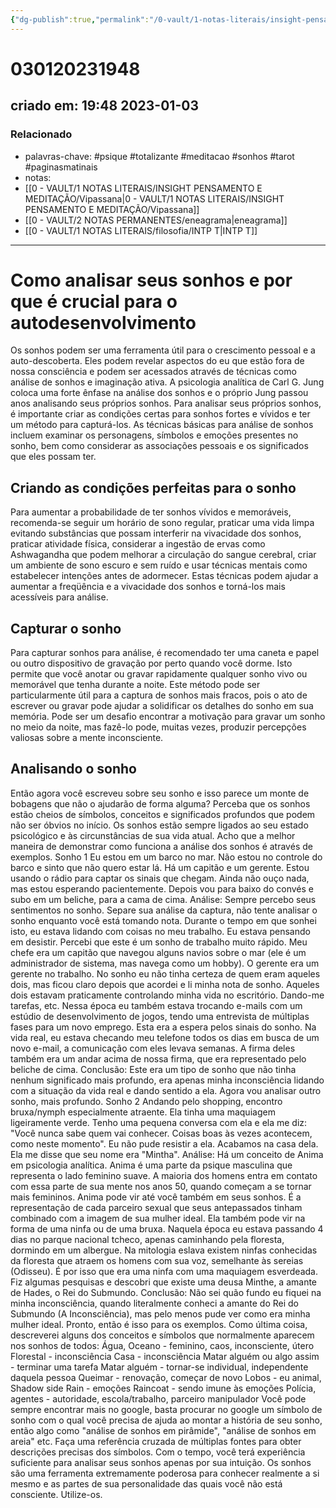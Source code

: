```yaml
---
{"dg-publish":true,"permalink":"/0-vault/1-notas-literais/insight-pensamento-e-meditacao/como-analisar-seus-sonhos-e-por-que-e-crucial-para-o-autodesenvolvimento/","tags":["psique","totalizante","meditacao","sonhos","tarot","paginasmatinais"],"dgHomeLink":true,"dgShowLocalGraph":true,"dgShowFileTree":true,"dgEnableSearch":true,"noteIcon":""}
---
```


# 030120231948
## criado em: 19:48 2023-01-03

### Relacionado
- palavras-chave: #psique #totalizante #meditacao #sonhos #tarot #paginasmatinais 
- notas: 
- [[0 - VAULT/1 NOTAS LITERAIS/INSIGHT PENSAMENTO E MEDITAÇÃO/Vipassana\|0 - VAULT/1 NOTAS LITERAIS/INSIGHT PENSAMENTO E MEDITAÇÃO/Vipassana]]
- [[0 - VAULT/2 NOTAS PERMANENTES/eneagrama\|eneagrama]]
- [[0 - VAULT/1 NOTAS LITERAIS/filosofia/INTP T\|INTP T]]
---
# Como analisar seus sonhos e por que é crucial para o autodesenvolvimento

Os sonhos podem ser uma ferramenta útil para o crescimento pessoal e a auto-descoberta. Eles podem revelar aspectos do eu que estão fora de nossa consciência e podem ser acessados através de técnicas como análise de sonhos e imaginação ativa. A psicologia analítica de Carl G. Jung coloca uma forte ênfase na análise dos sonhos e o próprio Jung passou anos analisando seus próprios sonhos. Para analisar seus próprios sonhos, é importante criar as condições certas para sonhos fortes e vívidos e ter um método para capturá-los. As técnicas básicas para análise de sonhos incluem examinar os personagens, símbolos e emoções presentes no sonho, bem como considerar as associações pessoais e os significados que eles possam ter.

## Criando as condições perfeitas para o sonho

Para aumentar a probabilidade de ter sonhos vívidos e memoráveis, recomenda-se seguir um horário de sono regular, praticar uma vida limpa evitando substâncias que possam interferir na vivacidade dos sonhos, praticar atividade física, considerar a ingestão de ervas como Ashwagandha que podem melhorar a circulação do sangue cerebral, criar um ambiente de sono escuro e sem ruído e usar técnicas mentais como estabelecer intenções antes de adormecer. Estas técnicas podem ajudar a aumentar a freqüência e a vivacidade dos sonhos e torná-los mais acessíveis para análise.

## Capturar o sonho

Para capturar sonhos para análise, é recomendado ter uma caneta e papel ou outro dispositivo de gravação por perto quando você dorme. Isto permite que você anotar ou gravar rapidamente qualquer sonho vivo ou memorável que tenha durante a noite. Este método pode ser particularmente útil para a captura de sonhos mais fracos, pois o ato de escrever ou gravar pode ajudar a solidificar os detalhes do sonho em sua memória. Pode ser um desafio encontrar a motivação para gravar um sonho no meio da noite, mas fazê-lo pode, muitas vezes, produzir percepções valiosas sobre a mente inconsciente.
## Analisando o sonho

Então agora você escreveu sobre seu sonho e isso parece um monte de bobagens que não o ajudarão de forma alguma? Perceba que os sonhos estão cheios de símbolos, conceitos e significados profundos que podem não ser óbvios no início. Os sonhos estão sempre ligados ao seu estado psicológico e às circunstâncias de sua vida atual. Acho que a melhor maneira de demonstrar como funciona a análise dos sonhos é através de exemplos. Sonho 1 Eu estou em um barco no mar. Não estou no controle do barco e sinto que não quero estar lá. Há um capitão e um gerente. Estou usando o rádio para captar os sinais que chegam. Ainda não ouço nada, mas estou esperando pacientemente. Depois vou para baixo do convés e subo em um beliche, para a cama de cima. Análise: Sempre percebo seus sentimentos no sonho. Separe sua análise da captura, não tente analisar o sonho enquanto você está tomando nota. Durante o tempo em que sonhei isto, eu estava lidando com coisas no meu trabalho. Eu estava pensando em desistir. Percebi que este é um sonho de trabalho muito rápido. Meu chefe era um capitão que navegou alguns navios sobre o mar (ele é um administrador de sistema, mas navega como um hobby). O gerente era um gerente no trabalho. No sonho eu não tinha certeza de quem eram aqueles dois, mas ficou claro depois que acordei e li minha nota de sonho. Aqueles dois estavam praticamente controlando minha vida no escritório. Dando-me tarefas, etc. Nessa época eu também estava trocando e-mails com um estúdio de desenvolvimento de jogos, tendo uma entrevista de múltiplas fases para um novo emprego. Esta era a espera pelos sinais do sonho. Na vida real, eu estava checando meu telefone todos os dias em busca de um novo e-mail, a comunicação com eles levava semanas. A firma deles também era um andar acima de nossa firma, que era representado pelo beliche de cima. Conclusão: Este era um tipo de sonho que não tinha nenhum significado mais profundo, era apenas minha inconsciência lidando com a situação da vida real e dando sentido a ela. Agora vou analisar outro sonho, mais profundo. Sonho 2 Andando pelo shopping, encontro bruxa/nymph especialmente atraente. Ela tinha uma maquiagem ligeiramente verde. Tenho uma pequena conversa com ela e ela me diz: "Você nunca sabe quem vai conhecer. Coisas boas às vezes acontecem, como neste momento". Eu não pude resistir a ela. Acabamos na casa dela. Ela me disse que seu nome era "Mintha". Análise: Há um conceito de Anima em psicologia analítica. Anima é uma parte da psique masculina que representa o lado feminino suave. A maioria dos homens entra em contato com essa parte de sua mente nos anos 50, quando começam a se tornar mais femininos. Anima pode vir até você também em seus sonhos. É a representação de cada parceiro sexual que seus antepassados tinham combinado com a imagem de sua mulher ideal. Ela também pode vir na forma de uma ninfa ou de uma bruxa. Naquela época eu estava passando 4 dias no parque nacional tcheco, apenas caminhando pela floresta, dormindo em um albergue. Na mitologia eslava existem ninfas conhecidas da floresta que atraem os homens com sua voz, semelhante às sereias (Odisseu). É por isso que era uma ninfa com uma maquiagem esverdeada. Fiz algumas pesquisas e descobri que existe uma deusa Minthe, a amante de Hades, o Rei do Submundo. Conclusão: Não sei quão fundo eu fiquei na minha inconsciência, quando literalmente conheci a amante do Rei do Submundo (A Inconsciência), mas pelo menos pude ver como era minha mulher ideal. Pronto, então é isso para os exemplos. Como última coisa, descreverei alguns dos conceitos e símbolos que normalmente aparecem nos sonhos de todos: Água, Oceano - feminino, caos, inconsciente, útero Florestal - inconsciência Casa - inconsciência Matar alguém ou algo assim - terminar uma tarefa Matar alguém - tornar-se individual, independente daquela pessoa Queimar - renovação, começar de novo Lobos - eu animal, Shadow side Rain - emoções Raincoat - sendo imune às emoções Polícia, agentes - autoridade, escola/trabalho, parceiro manipulador Você pode sempre encontrar mais no google, basta procurar no google um símbolo de sonho com o qual você precisa de ajuda ao montar a história de seu sonho, então algo como "análise de sonhos em pirâmide", "análise de sonhos em areia" etc. Faça uma referência cruzada de múltiplas fontes para obter descrições precisas dos símbolos. Com o tempo, você terá experiência suficiente para analisar seus sonhos apenas por sua intuição. Os sonhos são uma ferramenta extremamente poderosa para conhecer realmente a si mesmo e as partes de sua personalidade das quais você não está consciente. Utilize-os.
